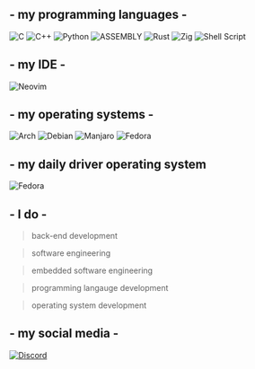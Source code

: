 


## - my programming languages -

![C](https://img.shields.io/badge/c-%2300599C.svg?style=for-the-badge&logo=c&logoColor=white) ![C++](https://img.shields.io/badge/c++-%2300599C.svg?style=for-the-badge&logo=c%2B%2B&logoColor=white)  ![Python](https://img.shields.io/badge/python-3670A0?style=for-the-badge&logo=python&logoColor=ffdd54)  ![ASSEMBLY](https://img.shields.io/badge/_-ASM-6E4C13.svg?style=for-the-badge)  ![Rust](https://img.shields.io/badge/rust-%23000000.svg?style=for-the-badge&logo=rust&logoColor=white) ![Zig](https://img.shields.io/badge/Zig-%23F7A41D.svg?style=for-the-badge&logo=zig&logoColor=white) ![Shell Script](https://img.shields.io/badge/shell_script-%23121011.svg?style=for-the-badge&logo=gnu-bash&logoColor=white)


## - my IDE -

![Neovim](https://img.shields.io/badge/NeoVim-%2357A143.svg?&style=for-the-badge&logo=neovim&logoColor=white)

## - my operating systems -

![Arch](https://img.shields.io/badge/Arch%20Linux-1793D1?logo=arch-linux&logoColor=fff&style=for-the-badge) ![Debian](https://img.shields.io/badge/Debian-D70A53?style=for-the-badge&logo=debian&logoColor=white) ![Manjaro](https://img.shields.io/badge/Manjaro-35BF5C?style=for-the-badge&logo=Manjaro&logoColor=white) ![Fedora](https://img.shields.io/badge/Fedora-294172?style=for-the-badge&logo=fedora&logoColor=white)

## - my daily driver operating system
![Fedora](https://img.shields.io/badge/Fedora-294172?style=for-the-badge&logo=fedora&logoColor=white)


## - I do -

> back-end development

> software engineering

> embedded software engineering

> programming langauge development 

> operating system development



## - my social media - 

[![Discord](https://img.shields.io/badge/Discord-7289DA?style=for-the-badge&logo=discord&logoColor=white)](discordapp.com/users/940350855071297537)
